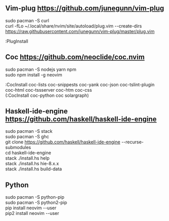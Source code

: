 ## Vim-plug https://github.com/junegunn/vim-plug
sudo pacman -S curl </br>
curl -fLo ~/.local/share/nvim/site/autoload/plug.vim --create-dirs https://raw.githubusercontent.com/junegunn/vim-plug/master/plug.vim </br>

:PlugInstall </br>

## Coc https://github.com/neoclide/coc.nvim
sudo pacman -S nodejs yarn npm </br>
sudo npm install -g neovim </br>

:CocInstall coc-lists coc-snippests coc-yank coc-json coc-tslint-plugin coc-html coc-tssserver coc-htm coc-css  </br>
(:CocInstall coc-python coc solargraph) </br>

## Haskell-ide-engine https://github.com/haskell/haskell-ide-engine
sudo pacman -S stack </br>
sudo pacman -S ghc </br>
git clone https://github.com/haskell/haskell-ide-engine --recurse-submodules </br>
cd haskell-ide-engine </br>
stack ./install.hs help </br>
stack ./install.hs hie-8.x.x </br>
stack ./install.hs build-data </br>
 
## Python 
sudo pacman -S python-pip </br>
sudo pacman -S python2-pip </br>
pip install neovim --user </br>
pip2 install neovim --user </br>
